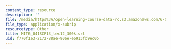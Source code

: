 ```yaml
---
content_type: resource
description: ''
file: /media/https%3A/open-learning-course-data-rc.s3.amazonaws.com/6-041sc-probabilistic-systems-analysis-and-applied-probability-fall-2013/f770f1e3217288ae906ee6913fd9ec0b_MIT6_041SCF13_lec12_300k.srt
file_type: application/x-subrip
resourcetype: Other
title: MIT6_041SCF13_lec12_300k.srt
uid: f770f1e3-2172-88ae-906e-e6913fd9ec0b
---
```

